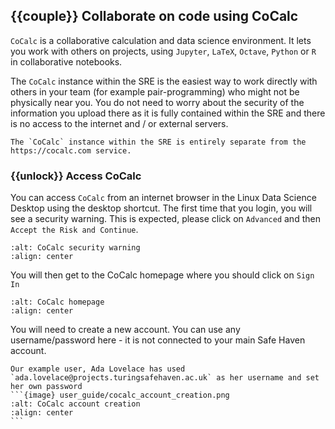 ## {{couple}} Collaborate on code using CoCalc

`CoCalc` is a collaborative calculation and data science environment.
It lets you work with others on projects, using `Jupyter`, `LaTeX`, `Octave`, `Python` or `R` in collaborative notebooks.

The `CoCalc` instance within the SRE is the easiest way to work directly with others in your team (for example pair-programming) who might not be physically near you.
You do not need to worry about the security of the information you upload there as it is fully contained within the SRE and there is no access to the internet and / or external servers.

```{important}
The `CoCalc` instance within the SRE is entirely separate from the https://cocalc.com service.
```

### {{unlock}} Access CoCalc

You can access `CoCalc` from an internet browser in the Linux Data Science Desktop using the desktop shortcut.
The first time that you login, you will see a security warning.
This is expected, please click on `Advanced` and then `Accept the Risk and Continue`.

```{image} user_guide/cocalc_security_warning.png
:alt: CoCalc security warning
:align: center
```

You will then get to the CoCalc homepage where you should click on `Sign In`

```{image} user_guide/cocalc_homepage.png
:alt: CoCalc homepage
:align: center
```

You will need to create a new account.
You can use any username/password here - it is not connected to your main Safe Haven account.

````{note}
Our example user, Ada Lovelace has used `ada.lovelace@projects.turingsafehaven.ac.uk` as her username and set her own password
```{image} user_guide/cocalc_account_creation.png
:alt: CoCalc account creation
:align: center
```
````
